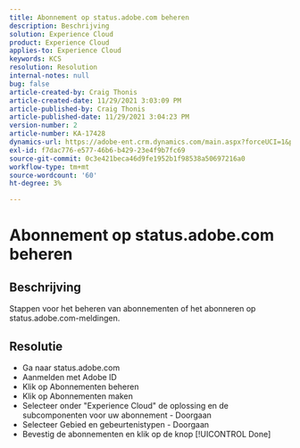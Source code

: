 ```yaml
---
title: Abonnement op status.adobe.com beheren
description: Beschrijving
solution: Experience Cloud
product: Experience Cloud
applies-to: Experience Cloud
keywords: KCS
resolution: Resolution
internal-notes: null
bug: false
article-created-by: Craig Thonis
article-created-date: 11/29/2021 3:03:09 PM
article-published-by: Craig Thonis
article-published-date: 11/29/2021 3:04:23 PM
version-number: 2
article-number: KA-17428
dynamics-url: https://adobe-ent.crm.dynamics.com/main.aspx?forceUCI=1&pagetype=entityrecord&etn=knowledgearticle&id=67a8f273-2551-ec11-8c62-00224804ee0d
exl-id: f7dac776-e577-46b6-b429-23e4f9b7fc69
source-git-commit: 0c3e421beca46d9fe1952b1f98538a50697216a0
workflow-type: tm+mt
source-wordcount: '60'
ht-degree: 3%

---
```


# Abonnement op status.adobe.com beheren

## Beschrijving


Stappen voor het beheren van abonnementen of het abonneren op status.adobe.com-meldingen.


## Resolutie


- Ga naar status.adobe.com
- Aanmelden met Adobe ID
- Klik op Abonnementen beheren
- Klik op Abonnementen maken
- Selecteer onder &quot;Experience Cloud&quot; de oplossing en de subcomponenten voor uw abonnement - Doorgaan
- Selecteer Gebied en gebeurtenistypen - Doorgaan
- Bevestig de abonnementen en klik op de knop [!UICONTROL Done]
